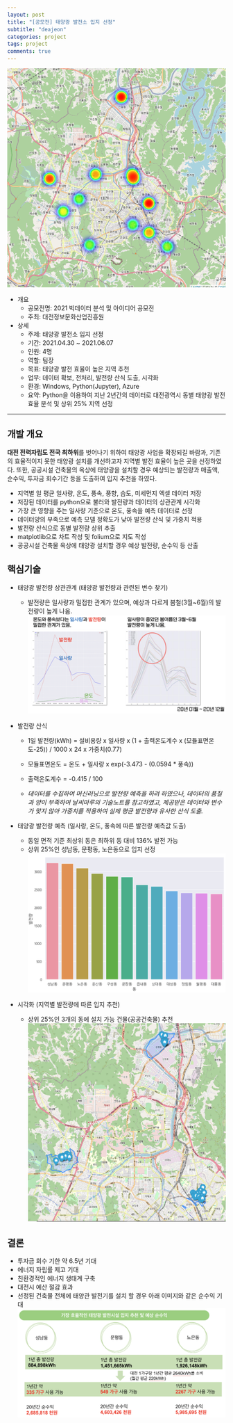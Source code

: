 ```yaml
---
layout: post
title: "[공모전] 태양광 발전소 입지 선정"
subtitle: "deajeon"
categories: project
tags: project
comments: true
---
```


![heatMap](https://github.com/JeongJaeyoung0/JeongJaeyoung0.github.io/blob/master/assets/img/project/deajeon_heatMap.png?raw=true)

* 개요
    * 공모전명: 2021 빅데이터 분석 및 아이디어 공모전
    * 주최: 대전정보문화산업진흥원
* 상세
    * 주제: 태양광 발전소 입지 선정
    * 기간: 2021.04.30 ~ 2021.06.07
    * 인원: 4명
    * 역할: 팀장
    * 목표: 태양광 발전 효율이 높은 지역 추천
    * 업무: 데이터 확보, 전처리, 발전량 산식 도출, 시각화
    * 환경: Windows, Python(Jupyter), Azure
    * 요약: Python을 이용하여 지난 2년간의 데이터로 대전광역시 동별 태양광 발전 효율 분석 및 상위 25% 지역 선정

* * *

## 개발 개요
**대전 전력자립도 전국 최하위**를 벗어나기 위하여 태양광 사업을 확장되길 바람과, 기존의 효율적이지 못한 태양광 설치를 개선하고자 지역별 발전 효율이 높은 곳을 선정하였다. 또한, 공공시설 건축물의 옥상에 태양광을 설치할 경우 예상되는 발전량과 매출액, 순수익, 투자금 회수기간 등을 도출하여 입지 추천을 하였다.

* 지역별 일 평균 일사량, 온도, 풍속, 풍향, 습도, 미세먼지 엑셀 데이터 저장
* 저장된 데이터를 python으로 불러와 발전량과 데이터의 상관관계 시각화
* 가장 큰 영향을 주는 일사량 기준으로 온도, 풍속을 예측 데이터로 선정
* 데이터양의 부족으로 예측 모델 정확도가 낮아 발전량 산식 및 가중치 적용
* 발전량 산식으로 동별 발전량 상위 추출
* matplotlib으로 차트 작성 및 folium으로 지도 작성
* 공공시설 건축물 옥상에 태양광 설치할 경우 예상 발전량, 순수익 등 산출

## 핵심기술
* 태양광 발전량 상관관계 (태양광 발전량과 관련된 변수 찾기)
    * 발전량은 일사량과 밀접한 관계가 있으며, 예상과 다르게 봄철(3월~6월)의 발전량이 높게 나옴.
    ![analysis](https://github.com/JeongJaeyoung0/JeongJaeyoung0.github.io/blob/master/assets/img/project/daejeon_analysis.png?raw=true)
* 발전량 산식
    * 1일 발전량(kWh) = 설비용량 x 일사량 x (1 + 출력온도계수 x (모듈표면온도-25)) / 1000 x 24 x 가중치(0.77)
    * 모듈표면온도    = 온도 + 일사량 x exp(-3.473 - (0.0594 * 풍속))
    * 출력온도계수    = -0.415 / 100

    * *데이터를 수집하여 머신러닝으로 발전량 예측을 하려 하였으나, 데이터의 품질과 양이 부족하여 날씨마루의 기술노트를 참고하였고, 제공받은 데이터와 변수가 맞지 않아 가중치를 적용하여 실제 평균 발전량과 유사한 산식 도출.*

* 태양광 발전량 예측 (일사량, 온도, 풍속에 따른 발전량 예측값 도출)
    * 동일 면적 기준 최상위 동은 최하위 동 대비 136% 발전 가능
    * 상위 25%인 성남동, 문평동, 노은동으로 입지 선정
    ![powerGeneration](https://github.com/JeongJaeyoung0/JeongJaeyoung0.github.io/blob/master/assets/img/project/deajeon_powerGeneration.png?raw=true)

* 시각화 (지역별 발전량에 따른 입지 추천)
    * 상위 25%인 3개의 동에 설치 가능 건물(공공건축물) 추천
    ![locationRecommendation](https://github.com/JeongJaeyoung0/JeongJaeyoung0.github.io/blob/master/assets/img/project/deajeon_locationRecommendation.PNG?raw=true)

## 결론
* 투자금 회수 기한 약 6.5년 기대
* 에너지 자립률 제고 기대
* 친환경적인 에너지 생태계 구축
* 대전시 예산 절감 효과
* 선정된 건축물 전체에 태양관 발전기를 설치 할 경우 아래 이미지와 같은 순수익 기대
    ![conclusion](https://github.com/JeongJaeyoung0/JeongJaeyoung0.github.io/blob/master/assets/img/project/deajeon_conclusion.png?raw=true)
